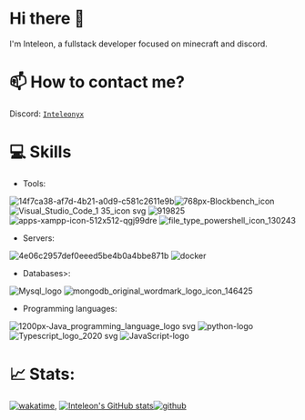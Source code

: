 # Hi there 👋
I'm Inteleon, a fullstack developer focused on minecraft and discord.

# 📫 How to contact me?
Discord: [`Inteleonyx`](https://discordapp.com/users/1012456421641703555)

# 💻 Skills
- Tools:

![14f7ca38-af7d-4b21-a0d9-c581c2611e9b](https://github.com/Inteleonyx/Inteleonyx/assets/108963727/978ec6bd-eb2b-4e2d-87e8-f13d9efc1e00)![768px-Blockbench_icon](https://github.com/Inteleonyx/Inteleonyx/assets/108963727/ff08166b-d814-45f3-a8bd-20fbe6311027) ![Visual_Studio_Code_1 35_icon svg](https://github.com/Inteleonyx/Inteleonyx/assets/108963727/40a1163e-2eb4-405c-b330-8062cae20849) ![919825](https://github.com/Inteleonyx/Inteleonyx/assets/108963727/a2c3ae57-d198-4796-9648-c64f7737507f) ![apps-xampp-icon-512x512-qgj99dre](https://github.com/Inteleonyx/Inteleonyx/assets/108963727/4a4b17e1-381b-441b-a8e5-d277edfb898e) ![file_type_powershell_icon_130243](https://github.com/Inteleonyx/Inteleonyx/assets/108963727/55079fac-2ee6-4520-a38a-c971a998d145)

- Servers:
  
![4e06c2957def0eeed5be4b0a4bbe871b](https://github.com/Inteleonyx/Inteleonyx/assets/108963727/ae9e8399-8cea-4817-a69a-85f5272121aa) ![docker](https://github.com/Inteleonyx/Inteleonyx/assets/108963727/cb14354f-bed7-4fc6-ab01-be78ab34e888)


- Databases>:
  
 ![Mysql_logo](https://github.com/Inteleonyx/Inteleonyx/assets/108963727/d6f7a8b7-f202-4f46-9555-d52b28894f32) ![mongodb_original_wordmark_logo_icon_146425](https://github.com/Inteleonyx/Inteleonyx/assets/108963727/f0e61bd6-f1d1-4f9b-8383-0d012b094cc6)



  
- Programming languages:
  
![1200px-Java_programming_language_logo svg](https://github.com/Inteleonyx/Inteleonyx/assets/108963727/09576be5-e29d-4b5e-a501-ab4e1c0bfa0d) ![python-logo](https://github.com/Inteleonyx/Inteleonyx/assets/108963727/d2e8eb28-0ddd-4b96-9afe-c8a4a02307a5) ![Typescript_logo_2020 svg](https://github.com/Inteleonyx/Inteleonyx/assets/108963727/3b638462-e4c3-483c-b9ca-3c030c224c0f) ![JavaScript-logo](https://github.com/Inteleonyx/Inteleonyx/assets/108963727/f8cd0f61-a098-4ddf-81bf-f726ba9ab1ff)

# 📈 Stats:

[![wakatime](https://wakatime.com/badge/user/018d0fc7-22b5-4313-ada8-9b7e410bdbdb.svg)](https://wakatime.com/@018d0fc7-22b5-4313-ada8-9b7e410bdbdb), [![Inteleon's GitHub stats](https://github-readme-stats.vercel.app/api?username=Inteleonyx)](https://github.com/anuraghazra/github-readme-stats)[![github](https://img.shields.io/github/followers/Inteleonyx?logo=github&style=plastic)](https://github.com/alanhamlett?tab=followers)
